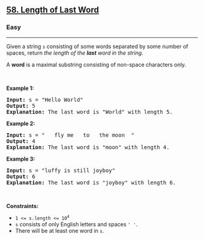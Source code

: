 <h2><a href="https://leetcode.com/problems/length-of-last-word/">58. Length of Last Word</a></h2><h3>Easy</h3><hr><div style="user-select: auto;"><p style="user-select: auto;">Given a string <code style="user-select: auto;">s</code> consisting&nbsp;of some words separated by some number of spaces, return <em style="user-select: auto;">the length of the <strong style="user-select: auto;">last</strong> word in the string.</em></p>

<p style="user-select: auto;">A <strong style="user-select: auto;">word</strong> is a maximal substring consisting of non-space characters only.</p>

<p style="user-select: auto;">&nbsp;</p>
<p style="user-select: auto;"><strong style="user-select: auto;">Example 1:</strong></p>

<pre style="position: relative; user-select: auto;"><strong style="user-select: auto;">Input:</strong> s = "Hello World"
<strong style="user-select: auto;">Output:</strong> 5
<strong style="user-select: auto;">Explanation:</strong> The last word is "World" with length 5.
<div class="open_grepper_editor" title="Edit &amp; Save To Grepper" style="user-select: auto;"></div></pre>

<p style="user-select: auto;"><strong style="user-select: auto;">Example 2:</strong></p>

<pre style="position: relative; user-select: auto;"><strong style="user-select: auto;">Input:</strong> s = "   fly me   to   the moon  "
<strong style="user-select: auto;">Output:</strong> 4
<strong style="user-select: auto;">Explanation:</strong> The last word is "moon" with length 4.
<div class="open_grepper_editor" title="Edit &amp; Save To Grepper" style="user-select: auto;"></div></pre>

<p style="user-select: auto;"><strong style="user-select: auto;">Example 3:</strong></p>

<pre style="position: relative; user-select: auto;"><strong style="user-select: auto;">Input:</strong> s = "luffy is still joyboy"
<strong style="user-select: auto;">Output:</strong> 6
<strong style="user-select: auto;">Explanation:</strong> The last word is "joyboy" with length 6.
<div class="open_grepper_editor" title="Edit &amp; Save To Grepper" style="user-select: auto;"></div></pre>

<p style="user-select: auto;">&nbsp;</p>
<p style="user-select: auto;"><strong style="user-select: auto;">Constraints:</strong></p>

<ul style="user-select: auto;">
	<li style="user-select: auto;"><code style="user-select: auto;">1 &lt;= s.length &lt;= 10<sup style="user-select: auto;">4</sup></code></li>
	<li style="user-select: auto;"><code style="user-select: auto;">s</code> consists of only English letters and spaces <code style="user-select: auto;">' '</code>.</li>
	<li style="user-select: auto;">There will be at least one word in <code style="user-select: auto;">s</code>.</li>
</ul>
</div>